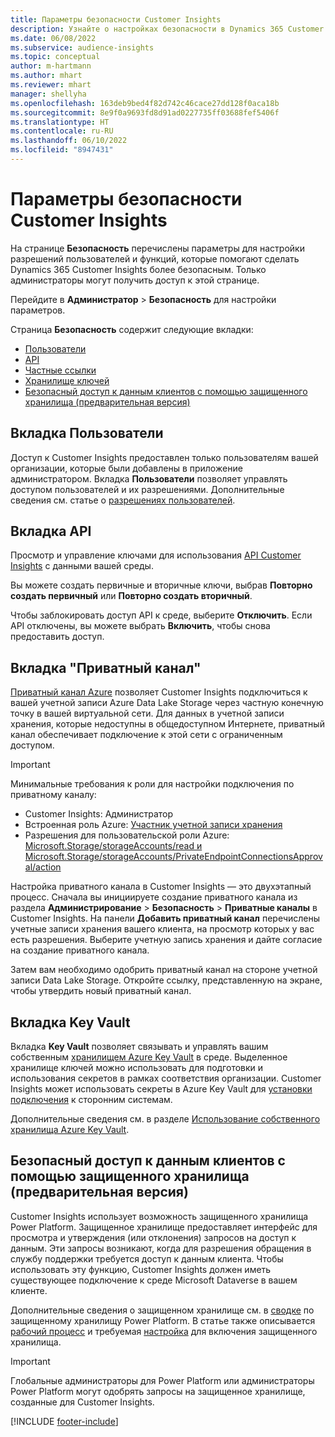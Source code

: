 ```yaml
---
title: Параметры безопасности Customer Insights
description: Узнайте о настройках безопасности в Dynamics 365 Customer Insights.
ms.date: 06/08/2022
ms.subservice: audience-insights
ms.topic: conceptual
author: m-hartmann
ms.author: mhart
ms.reviewer: mhart
manager: shellyha
ms.openlocfilehash: 163deb9bed4f82d742c46cace27dd128f0aca18b
ms.sourcegitcommit: 8e9f0a9693fd8d91ad0227735ff03688fef5406f
ms.translationtype: HT
ms.contentlocale: ru-RU
ms.lasthandoff: 06/10/2022
ms.locfileid: "8947431"
---
```

# <a name="security-settings-in-customer-insights"></a>Параметры безопасности Customer Insights

На странице **Безопасность** перечислены параметры для настройки разрешений пользователей и функций, которые помогают сделать Dynamics 365 Customer Insights более безопасным. Только администраторы могут получить доступ к этой странице.

Перейдите в **Администратор** > **Безопасность** для настройки параметров.

Страница **Безопасность** содержит следующие вкладки:

- [Пользователи](#users-tab)
- [API](#apis-tab)
- [Частные ссылки](#private-links-tab)
- [Хранилище ключей ](#key-vault-tab)
- [Безопасный доступ к данным клиентов с помощью защищенного хранилища (предварительная версия)](#securely-access-customer-data-with-customer-lockbox-preview)

## <a name="users-tab"></a>Вкладка Пользователи

Доступ к Customer Insights предоставлен только пользователям вашей организации, которые были добавлены в приложение администратором. Вкладка **Пользователи** позволяет управлять доступом пользователей и их разрешениями. Дополнительные сведения см. статье о [разрешениях пользователей](permissions.md).

## <a name="apis-tab"></a>Вкладка API

Просмотр и управление ключами для использования [API Customer Insights](apis.md) с данными вашей среды.

Вы можете создать первичные и вторичные ключи, выбрав **Повторно создать первичный** или **Повторно создать вторичный**. 

Чтобы заблокировать доступ API к среде, выберите **Отключить**. Если API отключены, вы можете выбрать **Включить**, чтобы снова предоставить доступ.

## <a name="private-links-tab"></a>Вкладка "Приватный канал"

[Приватный канал Azure](/azure/private-link/private-link-overview) позволяет Customer Insights подключиться к вашей учетной записи Azure Data Lake Storage через частную конечную точку в вашей виртуальной сети. Для данных в учетной записи хранения, которые недоступны в общедоступном Интернете, приватный канал обеспечивает подключение к этой сети с ограниченным доступом.

> [!IMPORTANT]
> Минимальные требования к роли для настройки подключения по приватному каналу:
>
> - Customer Insights: Администратор
> - Встроенная роль Azure: [Участник учетной записи хранения](/azure/role-based-access-control/built-in-roles#storage-account-contributor)
> - Разрешения для пользовательской роли Azure: [Microsoft.Storage/storageAccounts/read и Microsoft.Storage/storageAccounts/PrivateEndpointConnectionsApproval/action](/azure/role-based-access-control/resource-provider-operations#microsoftstorage)
>

Настройка приватного канала в Customer Insights — это двухэтапный процесс. Сначала вы инициируете создание приватного канала из раздела **Администрирование** > **Безопасность** > **Приватные каналы** в Customer Insights. На панели **Добавить приватный канал** перечислены учетные записи хранения вашего клиента, на просмотр которых у вас есть разрешения. Выберите учетную запись хранения и дайте согласие на создание приватного канала.

Затем вам необходимо одобрить приватный канал на стороне учетной записи Data Lake Storage. Откройте ссылку, представленную на экране, чтобы утвердить новый приватный канал.

## <a name="key-vault-tab"></a>Вкладка Key Vault

Вкладка **Key Vault** позволяет связывать и управлять вашим собственным [хранилищем Azure Key Vault](/azure/key-vault/general/basic-concepts) в среде.
Выделенное хранилище ключей можно использовать для подготовки и использования секретов в рамках соответствия организации. Customer Insights может использовать секреты в Azure Key Vault для [установки подключения](connections.md) к сторонним системам.

Дополнительные сведения см. в разделе [Использование собственного хранилища Azure Key Vault](use-azure-key-vault.md).

## <a name="securely-access-customer-data-with-customer-lockbox-preview"></a>Безопасный доступ к данным клиентов с помощью защищенного хранилища (предварительная версия)

Customer Insights использует возможность защищенного хранилища Power Platform. Защищенное хранилище предоставляет интерфейс для просмотра и утверждения (или отклонения) запросов на доступ к данным. Эти запросы возникают, когда для разрешения обращения в службу поддержки требуется доступ к данным клиента. Чтобы использовать эту функцию, Customer Insights должен иметь существующее подключение к среде Microsoft Dataverse в вашем клиенте.

Дополнительные сведения о защищенном хранилище см. в [сводке](/power-platform/admin/about-lockbox#summary) по защищенному хранилищу Power Platform. В статье также описывается [рабочий процесс](/power-platform/admin/about-lockbox#workflow) и требуемая [настройка](/power-platform/admin/about-lockbox#enable-the-lockbox-policy) для включения защищенного хранилища.

> [!IMPORTANT]
> Глобальные администраторы для Power Platform или администраторы Power Platform могут одобрять запросы на защищенное хранилище, созданные для Customer Insights.

[!INCLUDE [footer-include](includes/footer-banner.md)]
